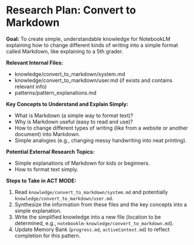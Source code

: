# Research Plan: Convert to Markdown

**Goal:** To create simple, understandable knowledge for NotebookLM explaining how to change different kinds of writing into a simple format called Markdown, like explaining to a 5th grader.

**Relevant Internal Files:**
- knowledge/convert_to_markdown/system.md
- knowledge/convert_to_markdown/user.md (if exists and contains relevant info)
- patterns/pattern_explanations.md

**Key Concepts to Understand and Explain Simply:**
- What is Markdown (a simple way to format text)?
- Why is Markdown useful (easy to read and use)?
- How to change different types of writing (like from a website or another document) into Markdown.
- Simple analogies (e.g., changing messy handwriting into neat printing).

**Potential External Research Topics:**
- Simple explanations of Markdown for kids or beginners.
- How to format text simply.

**Steps to Take in ACT MODE:**
1. Read `knowledge/convert_to_markdown/system.md` and potentially `knowledge/convert_to_markdown/user.md`.
2. Synthesize the information from these files and the key concepts into a simple explanation.
3. Write the simplified knowledge into a new file (location to be determined, e.g., `notebooklm-knowledge/convert_to_markdown.md`).
4. Update Memory Bank (`progress.md`, `activeContext.md`) to reflect completion for this pattern.
